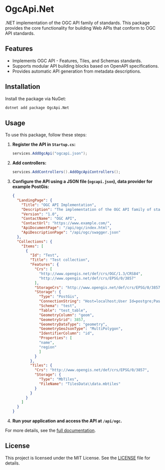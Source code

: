 # OgcApi.Net

.NET implementation of the OGC API family of standards. This package provides the core functionality for building Web APIs that conform to OGC API standards.

## Features
- Implements OGC API - Features, Tiles, and Schemas standards.
- Supports modular API building blocks based on OpenAPI specifications.
- Provides automatic API generation from metadata descriptions.

## Installation
Install the package via NuGet:
```bash
dotnet add package OgcApi.Net
```

## Usage
To use this package, follow these steps:

1. **Register the API in `Startup.cs`:**
   ```csharp
   services.AddOgcApi("ogcapi.json");
   ```

2. **Add controllers:**
   ```csharp
   services.AddControllers().AddOgcApiControllers();
   ```

3. **Configure the API using a JSON file (`ogcapi.json`), data provider for example PostGis:**
    ```json
    {
	  "LandingPage": {
		"Title": "OGC API Implementation",
		"Description": "The implementation of the OGC API family of standards that being developed to make it easy for anyone to provide geospatial data to the web",
		"Version": "1.0",
		"ContactName": "OGC API",
		"ContactUrl": "https://www.example.com/",
		"ApiDocumentPage": "/api/ogc/index.html",
		"ApiDescriptionPage": "/api/ogc/swagger.json"
	  },
	  "Collections": {
		"Items": [
		  {
			"Id": "Test",
			"Title": "Test collection",
			"Features": {
	  		  "Crs": [
	  			"http://www.opengis.net/def/crs/OGC/1.3/CRS84",
	  			"http://www.opengis.net/def/crs/EPSG/0/3857"
	  		  ],
	  		  "StorageCrs": "http://www.opengis.net/def/crs/EPSG/0/3857",
	  		  "Storage": {
	  			"Type": "PostGis",
	  			"ConnectionString": "Host=localhost;User Id=postgre;Password=myStrongP@ssword;Database=Tests;Port=5432;Timeout=50;",
	  			"Schema": "test",
	  			"Table": "test_table",
	  			"GeometryColumn": "geom",
	  			"GeometrySrid": 3857,
	  			"GeometryDataType": "geometry",
	  			"GeometryGeoJsonType": "MultiPolygon",
	  			"IdentifierColumn": "id",
	  			"Properties": [
	  	  		"name",
	  	  		"region"
	  			]
	  		  }
			},
			"Tiles": {
	  		  "Crs": "http://www.opengis.net/def/crs/EPSG/0/3857",
	  		  "Storage": {
	  			"Type": "MbTiles",
	  			"FileName": "TilesData\\data.mbtiles"
	  		  }
			}
		  }
		]
	  }
	}
    ```

4. **Run your application and access the API at `/api/ogc`.**

For more details, see the [full documentation](https://sam-is.github.io/OgcApi.Net).

## License
This project is licensed under the MIT License. See the [LICENSE](https://github.com/sam-is/OgcApi.Net/blob/main/LICENSE) file for details.